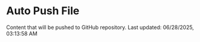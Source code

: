 # Auto Push File

Content that will be pushed to GitHub repository.
Last updated: 06/28/2025, 03:13:58 AM